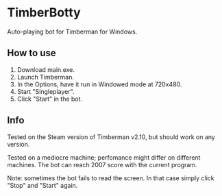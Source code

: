 # TimberBotty
Auto-playing bot for Timberman for Windows.
## How to use
1. Download main.exe.
2. Launch Timberman.
3. In the Options, have it run in Windowed mode at 720x480.
4. Start "Singleplayer".
5. Click "Start" in the bot.
## Info
Tested on the Steam version of Timberman v2.10, but should work on any version. 

Tested on a mediocre machine; perfomance might differ on different machines. The bot can reach 2007 score with the current program.

Note: sometimes the bot fails to read the screen. In that case simply click "Stop" and "Start" again.
